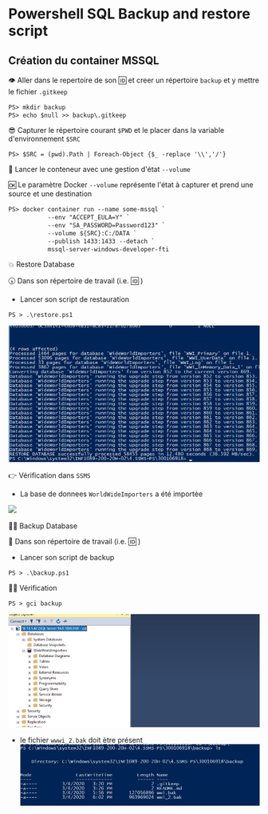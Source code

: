 
# Powershell SQL Backup and restore script 


##  Création du container MSSQL

👁 Aller dans le repertoire de son :id: et creer un répertoire `backup` et y mettre le fichier `.gitkeep`

```
PS> mkdir backup
PS> echo $null >> backup\.gitkeep
```

😎 Capturer le répertoire courant `$PWD` et le placer dans la variable d'environnement `$SRC`

```
PS> $SRC = (pwd).Path | Foreach-Object {$_ -replace '\\','/'}
```

🚓 Lancer le conteneur avec une gestion d'état `--volume`

🆗 Le paramètre Docker `--volume` représente l'état à capturer et prend une source et une destination

```
PS> docker container run --name some-mssql `
           --env "ACCEPT_EULA=Y" `
           --env "SA_PASSWORD=Password123" `
           --volume ${SRC}:C:/DATA `
           --publish 1433:1433 --detach `
           mssql-server-windows-developer-fti
```

💥 Restore Database

🕠 Dans son répertoire de travail (i.e. :id: )

* Lancer son script de restauration

```
PS > .\restore.ps1
``` 
![](images/RESTO.png)

👉 Vérification dans `SSMS` 

* La base de donnees `WorldWideImporters` a été importée

<img src="sql.JPG" width="204" heidth="477"></img>

🤷‍♀️ Backup Database

:pushpin: Dans son répertoire de travail (i.e. :id: )

* Lancer son script de backup

```
PS > .\backup.ps1
```

🤦‍♂️ Vérification

```
PS > gci backup
```

![](images/bak.png)

* le fichier `wwwi_2.bak` doit ètre présent 
![](images/baki2.png)
